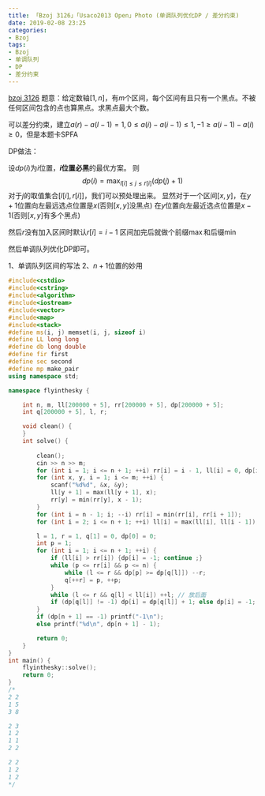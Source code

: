 ```yaml
---
title: 「Bzoj 3126」「Usaco2013 Open」Photo (单调队列优化DP / 差分约束)
date: 2019-02-08 23:25
categories:
- Bzoj
tags:
- Bzoj
- 单调队列
- DP
- 差分约束
---
```

[bzoj 3126](http://www.lydsy.com/JudgeOnline/problem.php?id=3126)
题意：给定数轴$[1,n]$，有$m$个区间，每个区间有且只有一个黑点。不被任何区间包含的点也算黑点。求黑点最大个数。

可以差分约束，建立$a(r)-a(l-1)=1,0 \leq a(i)-a(i-1) \leq 1,-1 \geq a(i-1)-a(i) \geq 0$，但是本题卡SPFA 

DP做法：

设$dp(i)$为$i$位置，**$i$位置必黑**的最优方案。
则
$$
dp(i)=\max_{l[i] \leq j \leq r[i]}(dp(j)+1)
$$
对于$j$的取值集合$[l[i], r[i]]$，我们可以预处理出来。
显然对于一个区间$[x, y]$，在$y+1$位置向左最远选点位置是$x$(否则$[x,y]$没黑点)
在$y$位置向左最近选点位置是$x-1$(否则$[x,y]$有多个黑点)

然后$r$没有加入区间时默认$r[i]=i-1$
区间加完后就做个前缀$\max$和后缀$\min$

然后单调队列优化DP即可。

<!-- more -->
1、单调队列区间的写法
2、$n+1$位置的妙用
```c++
#include<cstdio> 
#include<cstring>
#include<algorithm>
#include<iostream>
#include<vector>
#include<map>
#include<stack>
#define ms(i, j) memset(i, j, sizeof i)
#define LL long long
#define db long double
#define fir first
#define sec second
#define mp make_pair
using namespace std;

namespace flyinthesky {

	int n, m, ll[200000 + 5], rr[200000 + 5], dp[200000 + 5];
	int q[200000 + 5], l, r;

    void clean() {
	}
    int solve() {
    	
    	clean();
    	cin >> n >> m;
    	for (int i = 1; i <= n + 1; ++i) rr[i] = i - 1, ll[i] = 0, dp[i] = -1;
    	for (int x, y, i = 1; i <= m; ++i) {
    		scanf("%d%d", &x, &y);
    		ll[y + 1] = max(ll[y + 1], x);
    		rr[y] = min(rr[y], x - 1);
		}
		for (int i = n - 1; i; --i) rr[i] = min(rr[i], rr[i + 1]);
		for (int i = 2; i <= n + 1; ++i) ll[i] = max(ll[i], ll[i - 1]);

		l = 1, r = 1, q[1] = 0, dp[0] = 0;
		int p = 1;
		for (int i = 1; i <= n + 1; ++i) {
			if (ll[i] > rr[i]) {dp[i] = -1; continue ;}
			while (p <= rr[i] && p <= n) {
				while (l <= r && dp[p] >= dp[q[l]]) --r;
				q[++r] = p, ++p;
			}
			while (l <= r && q[l] < ll[i]) ++l; // 放后面 
			if (dp[q[l]] != -1) dp[i] = dp[q[l]] + 1; else dp[i] = -1;
		}
		if (dp[n + 1] == -1) printf("-1\n");
		else printf("%d\n", dp[n + 1] - 1);

        return 0;
    }
}
int main() {
    flyinthesky::solve();
    return 0;
}
/*
2 2
1 5
3 8

2 3
1 2
1 1
2 2

2 2
1 2
1 2
*/
```
